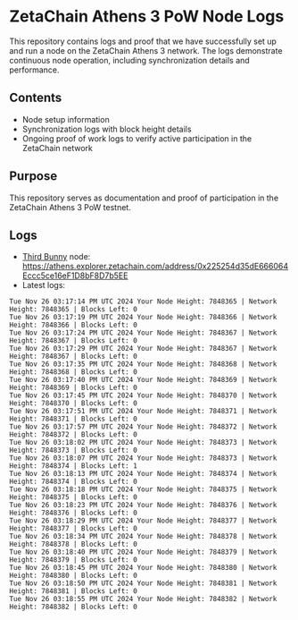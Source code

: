 # ZetaChain Athens 3 PoW Node Logs
This repository contains logs and proof that we have successfully set up and run a node on the ZetaChain Athens 3 network. The logs demonstrate continuous node operation, including synchronization details and performance.

## Contents
- Node setup information
- Synchronization logs with block height details
- Ongoing proof of work logs to verify active participation in the ZetaChain network

## Purpose
This repository serves as documentation and proof of participation in the ZetaChain Athens 3 PoW testnet.

## Logs

- [Third Bunny](https://thirdbunny.xyz/) node: https://athens.explorer.zetachain.com/address/0x225254d35dE666064Eccc5ce16eF1D8bF8D7b5EE
- Latest logs:
```
Tue Nov 26 03:17:14 PM UTC 2024 Your Node Height: 7848365 | Network Height: 7848365 | Blocks Left: 0
Tue Nov 26 03:17:19 PM UTC 2024 Your Node Height: 7848366 | Network Height: 7848366 | Blocks Left: 0
Tue Nov 26 03:17:24 PM UTC 2024 Your Node Height: 7848367 | Network Height: 7848367 | Blocks Left: 0
Tue Nov 26 03:17:29 PM UTC 2024 Your Node Height: 7848367 | Network Height: 7848367 | Blocks Left: 0
Tue Nov 26 03:17:35 PM UTC 2024 Your Node Height: 7848368 | Network Height: 7848368 | Blocks Left: 0
Tue Nov 26 03:17:40 PM UTC 2024 Your Node Height: 7848369 | Network Height: 7848369 | Blocks Left: 0
Tue Nov 26 03:17:45 PM UTC 2024 Your Node Height: 7848370 | Network Height: 7848370 | Blocks Left: 0
Tue Nov 26 03:17:51 PM UTC 2024 Your Node Height: 7848371 | Network Height: 7848371 | Blocks Left: 0
Tue Nov 26 03:17:57 PM UTC 2024 Your Node Height: 7848372 | Network Height: 7848372 | Blocks Left: 0
Tue Nov 26 03:18:02 PM UTC 2024 Your Node Height: 7848373 | Network Height: 7848373 | Blocks Left: 0
Tue Nov 26 03:18:07 PM UTC 2024 Your Node Height: 7848373 | Network Height: 7848374 | Blocks Left: 1
Tue Nov 26 03:18:13 PM UTC 2024 Your Node Height: 7848374 | Network Height: 7848374 | Blocks Left: 0
Tue Nov 26 03:18:18 PM UTC 2024 Your Node Height: 7848375 | Network Height: 7848375 | Blocks Left: 0
Tue Nov 26 03:18:23 PM UTC 2024 Your Node Height: 7848376 | Network Height: 7848376 | Blocks Left: 0
Tue Nov 26 03:18:29 PM UTC 2024 Your Node Height: 7848377 | Network Height: 7848377 | Blocks Left: 0
Tue Nov 26 03:18:34 PM UTC 2024 Your Node Height: 7848378 | Network Height: 7848378 | Blocks Left: 0
Tue Nov 26 03:18:40 PM UTC 2024 Your Node Height: 7848379 | Network Height: 7848379 | Blocks Left: 0
Tue Nov 26 03:18:45 PM UTC 2024 Your Node Height: 7848380 | Network Height: 7848380 | Blocks Left: 0
Tue Nov 26 03:18:50 PM UTC 2024 Your Node Height: 7848381 | Network Height: 7848381 | Blocks Left: 0
Tue Nov 26 03:18:55 PM UTC 2024 Your Node Height: 7848382 | Network Height: 7848382 | Blocks Left: 0
```
